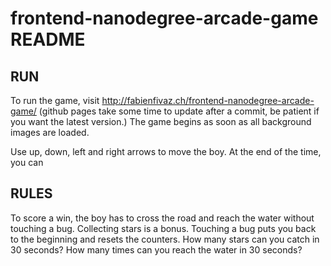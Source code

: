 frontend-nanodegree-arcade-game README
======================================

RUN
---
To run the game, visit http://fabienfivaz.ch/frontend-nanodegree-arcade-game/ (github pages take some time to 
update after a commit, be patient if you want the latest version.) The game begins as soon as all 
background images are loaded.

Use up, down, left and right arrows to move the boy. At the end of the time, you can 

RULES
-----

To score a win, the boy has to cross the road and reach the water without touching a bug. Collecting stars is a
bonus. Touching a bug puts you back to the beginning and resets the counters. 
How many stars can you catch in 30 seconds? How many times can you reach the water in 30 seconds?